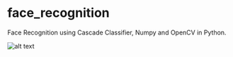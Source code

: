 # face_recognition
Face Recognition using Cascade Classifier, Numpy and OpenCV in Python.

![alt text](http://url/to/face_recog.png)
